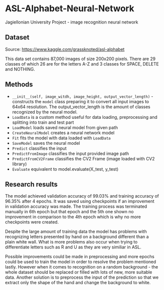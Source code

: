 # ASL-Alphabet-Neural-Network
Jagiellonian University Project - image recognition neural network

## Dataset
Source: https://www.kaggle.com/grassknoted/asl-alphabet

This data set contains 87,000 images of size 200x200 pixels. There are 29 classes of which 26 are for the letters A-Z and 3 classes for SPACE, DELETE and NOTHING.

## Methods
* `__init__(self, image_witdh, image_height, output_vector_length)` - constructs the `model` class preparing it to convert all input images to 64x64 resolution. The output_vector_length is the amount of classes recognized by the neural model.
* `LoadData` is a custom method useful for data loading, preprocessing and splitting into train and test part
* `LoadModel` loads saved neural model from given path
* `CreateNeuralModel` creates a neural network model
* `Fit` fits the model with data loaded with `LoadData`
* `SaveModel` saves the neural model
* `Predict` classifies the input
* `PredictFromImage` classifies the input provided image path
* `PredictFromCV2Frame` classifies the CV2 Frame (image loaded with CV2 library)
* `Evaluate` equivalent to model.evaluate(X_test, y_test)

## Research results
The model achieved validation accuracy of 99.03% and training accuracy of 96.35% after 4 epochs. It was saved using checkpoints if an improvement in validation accuracy was made. The training process was terminated manually in 6th epoch but that epoch and the 5th one shown no improvement in comparison to the 4th epoch which is why no more checkpoints were created.

Despite the large amount of training data the model has problems with recognizing letters presented by hand on a background different than a plain white wall. What is more problems also occur when trying to differentiate letters such as R and U as they are very similiar in ASL.

Possible improvements could be made in preprocessing and more epochs could be used to train the model in order to resolve the problem mentioned lastly. However when it comes to recognition on a random background - the whole dataset should be replaced or filled with lots of new, more suitable data. Another solution is to preprocess the input of the prediction so that we extract only the shape of the hand and change the background to white.
